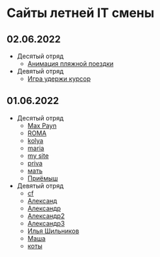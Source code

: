 # Сайты летней IT смены

## 02.06.2022
* Десятый отряд
  + [Анимация пляжной поездки](https://pylearn2017.github.io/summer/second/Десятый/assets/index.html)
* Девятый отряд 
  + [Игра удержи курсор](https://pylearn2017.github.io/summer/second/Девятый/assets/index.html)

## 01.06.2022
* Десятый отряд
  + [Max Payn](https://pylearn2017.github.io/summer/first/Max%20Payn/website.html)
  + [ROMA ](https://pylearn2017.github.io/summer/first/ROMA/website.html)
  + [kolya ](https://pylearn2017.github.io/summer/first/kolya/website.html)
  + [maria ](https://pylearn2017.github.io/summer/first/maria/website.html)
  + [my site ](https://pylearn2017.github.io/summer/first/my%20site/website.html)
  + [priva ](https://pylearn2017.github.io/summer/first/priva/website.html)
  + [мать ](https://pylearn2017.github.io/summer/first/мать/website.html)
  + [Приёмыш ](https://pylearn2017.github.io/summer/first/Приёмыш/website.html)
* Девятый отряд 
  + [cf ](https://pylearn2017.github.io/summer/first/cf/CF.html)
  + [Александ ](https://pylearn2017.github.io/summer/first/Александ/Сайт.html)
  + [Александр ](https://pylearn2017.github.io/summer/first/Александр/сайт.html)
  + [Александр2 ](https://pylearn2017.github.io/summer/first/Александр2/САЙТ.html)
  + [Александр3 ](https://pylearn2017.github.io/summer/first/Александр3/сайт.html)
  + [Илья Шильников ](https://pylearn2017.github.io/summer/first/Илья%20Шильников/cайт.html)
  + [Маша ](https://pylearn2017.github.io/summer/first/Маша/Сайт.html)
  + [коты ](https://pylearn2017.github.io/summer/first/коты/сайт.html)



